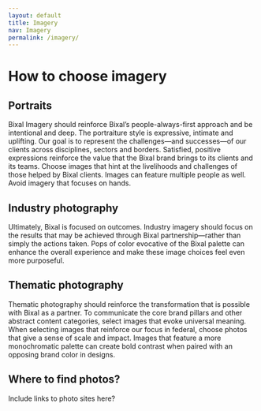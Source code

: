 ```yaml
---
layout: default
title: Imagery
nav: Imagery
permalink: /imagery/
---
```


# How to choose imagery

## Portraits

Bixal Imagery should reinforce Bixal’s people-always-first approach and be intentional and deep. The portraiture style is expressive, intimate and uplifting. Our goal is to represent the challenges—and successes—of our clients across disciplines, sectors and borders. Satisfied, positive expressions reinforce the value that the Bixal brand brings to its clients and its teams. Choose images that hint at the livelihoods and challenges of those helped by Bixal clients. Images can feature multiple people as well. Avoid imagery that focuses on hands.

## Industry photography

Ultimately, Bixal is focused on outcomes. Industry imagery should focus on the results that may be achieved through Bixal partnership—rather than simply the actions taken. Pops of color evocative of the Bixal palette can enhance the overall experience and make these image choices feel even more purposeful.

## Thematic photography

Thematic photography should reinforce the transformation that is possible with Bixal as a partner. To communicate the core brand pillars and other abstract content categories, select images that evoke universal meaning. When selecting images that reinforce our focus in federal, choose photos that give a sense of scale and impact. Images that feature a more monochromatic palette can create bold contrast when paired with an opposing brand color in designs.

## Where to find photos?

Include links to photo sites here?
